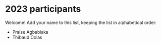 # 2023 participants

Welcome! Add your name to this list, keeping the list in alphabetical order:

- Praise Agbabiaka
- Thibaud Colas

